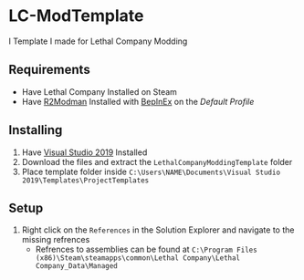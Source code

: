 # LC-ModTemplate
I Template I made for Lethal Company Modding

## Requirements
- Have Lethal Company Installed on Steam
- Have [R2Modman](https://thunderstore.io/c/lethal-company/p/ebkr/r2modman/) Installed with [BepInEx](https://thunderstore.io/c/lethal-company/p/BepInEx/BepInExPack/) on the *Default Profile*
  
## Installing
1. Have [Visual Studio 2019](https://visualstudio.microsoft.com/vs/older-downloads/#visual-studio-2019-and-other-products) Installed
2. Download the files and extract the `LethalCompanyModdingTemplate` folder
3. Place template folder inside `C:\Users\NAME\Documents\Visual Studio 2019\Templates\ProjectTemplates`

## Setup
1. Right click on the `References` in the Solution Explorer and navigate to the missing refrences
    - Refrences to assemblies can be found at `C:\Program Files (x86)\Steam\steamapps\common\Lethal Company\Lethal Company_Data\Managed`